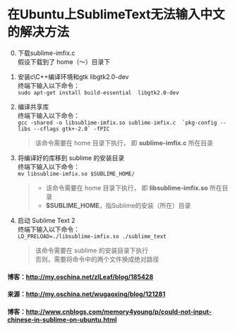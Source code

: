 在Ubuntu上SublimeText无法输入中文的解决方法
===

0. 下载sublime-imfix.c  
假设下载到了 home（～）目录下

0. 安装c\C++编译环境和gtk libgtk2.0-dev  
终端下输入以下命令：  
	`sudo apt-get install build-essential  libgtk2.0-dev`

0. 编译共享库  
终端下输入以下命令：  
	``gcc -shared -o libsublime-imfix.so sublime-imfix.c  `pkg-config --libs --cflags gtk+-2.0` -fPIC``

	> 该命令需要在 home 目录下执行， 即 **sublime-imfix.c** 所在目录

0. 将编译好的库移到 sublime 的安装目录  
终端下输入以下命令：  
	`mv libsublime-imfix.so $SUBLIME_HOME/`

	> + 该命令需要在 home 目录下执行， 即 **libsublime-imfix.so** 所在目录
	> + **$SUBLIME_HOME**，指Sublime的安装（所在）目录

0. 启动 Sublime Text 2  
终端下输入以下命令：  
	`LD_PRELOAD=./libsublime-imfix.so ./sublime_text`

	>  该命令需要在 sublime 的安装目录下执行  
	> 否则，需要将命令中的两个文件换成绝对路径

#### 博客：http://my.oschina.net/zlLeaf/blog/185428
#### 来源：http://my.oschina.net/wugaoxing/blog/121281
#### 博客：http://www.cnblogs.com/memory4young/p/could-not-input-chinese-in-sublime-on-ubuntu.html
